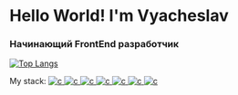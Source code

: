 <h1 alight='center'>Hello World! I'm Vyacheslav</h1>
<h3>Начинающий FrontEnd разработчик</h3>

[![Top Langs](https://github-readme-stats.vercel.app/api/top-langs/?username=VyacheslavDef)](https://github.com/anuraghazra/github-readme-stats)

My stack:
<a href="">
  <img src="https://img.shields.io/badge/react-%2320232a.svg?style=for-the-badge&logo=react&logoColor=%2361DAFB" color="red" alt="c">
</a>
<a href="">
  <img src="https://img.shields.io/badge/React_Router-CA4245?style=for-the-badge&logo=react-router&logoColor=white" color="red" alt="c">
</a>
<a href="">
  <img src="https://img.shields.io/badge/javascript-%23323330.svg?style=for-the-badge&logo=javascript&logoColor=%23F7DF1E" color="red" alt="c">
</a>
<a href="">
  <img src="https://img.shields.io/badge/html5-%23E34F26.svg?style=for-the-badge&logo=html5&logoColor=white" color="red" alt="c">
</a>
<a href="">
 <img src="https://img.shields.io/badge/css3-%231572B6.svg?style=for-the-badge&logo=css3&logoColor=white" color="red" alt="c">
</a>
<a href="">
  <img src="https://img.shields.io/badge/git-%23F05033.svg?style=for-the-badge&logo=git&logoColor=white" color="red" alt="c">
</a>
<a href="">
  <img src="" color="red" alt="c">
</a>
<!--
**VyacheslavDef/VyacheslavDef** is a ✨ _special_ ✨ repository because its `README.md` (this file) appears on your GitHub profile.

Here are some ideas to get you started:

- 🔭 I’m currently working on ...
- 🌱 I’m currently learning ...
- 👯 I’m looking to collaborate on ...
- 🤔 I’m looking for help with ...
- 💬 Ask me about ...
- 📫 How to reach me: ...
- 😄 Pronouns: ...
- ⚡ Fun fact: ...
-->

